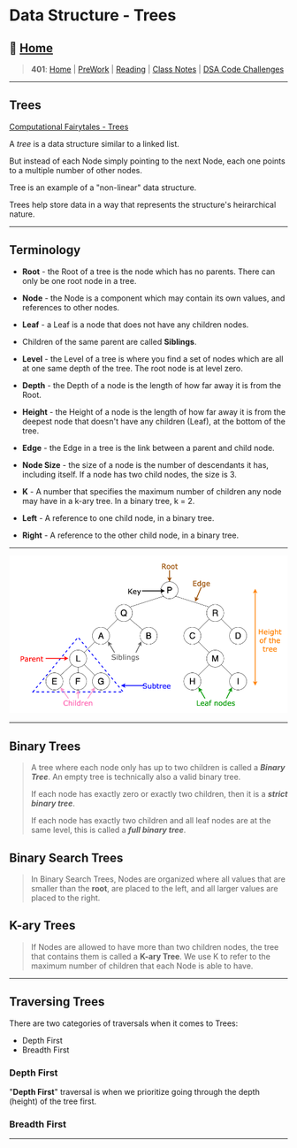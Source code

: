 # Data Structure - Trees

## 🏡 [**Home**](https://mistidinzy.github.io/ReadingNotes/)

> **401**: [Home](/c401home.md)
|
[PreWork](/401/PreworkRM.md)
|
[Reading](401/ReadingRM.md)
|
[Class Notes](/401/ClassRM.md)
|
[DSA Code Challenges](https://mistidinzy.github.io/data-structures-and-algorithms/)
>

---

## Trees

[Computational Fairytales - Trees](http://computationaltales.blogspot.com/2011/05/binary-search-trees-and-speck-spider.html)

A *tree* is a data structure similar to a linked list.

But instead of each Node simply pointing to the next Node, each one points to a multiple number of other nodes.

Tree is an example of a "non-linear" data structure.

Trees help store data in a way that represents the structure's heirarchical nature.

---

## Terminology

* **Root** - the Root of a tree is the node which has no parents. There can only be one root node in a tree.

* **Node** - the Node is a component which may contain its own values, and references to other nodes.

* **Leaf** - a Leaf is a node that does not have any children nodes.

* Children of the same parent are called **Siblings**.

* **Level** - the Level of a tree is where you find a set of nodes which are all at one same depth of the tree. The root node is at level zero.

* **Depth** - the Depth of a node is the length of how far away it is from the Root.

* **Height** - the Height of a node is the length of how far away it is from the deepest node that doesn't have any children (Leaf), at the bottom of the tree.

* **Edge** - the Edge in a tree is the link between a parent and child node.

* **Node Size** - the size of a node is the number of descendants it has, including itself. If a node has two child nodes, the size is 3.

* **K** - A number that specifies the maximum number of children any node may have in a k-ary tree. In a binary tree, k = 2.

* **Left** - A reference to one child node, in a binary tree.

* **Right** - A reference to the other child node, in a binary tree.

---

![Diagram of Tree Structure](/401/images/trees.png)

---

## Binary Trees

> A tree where each node only has up to two children is called a ***Binary Tree***. An empty tree is technically also a valid binary tree.
>
> If each node has exactly zero or exactly two children, then it is a ***strict binary tree***.
>
> If each node has exactly two children and all leaf nodes are at the same level, this is called a ***full binary tree***.

## Binary Search Trees

> In Binary Search Trees, Nodes are organized where all values that are smaller than the **root**, are placed to the left, and all larger values are placed to the right.

## K-ary Trees

> If Nodes are allowed to have more than two children nodes, the tree that contains them is called a **K-ary Tree**. We use K to refer to the maximum number of children that each Node is able to have.

---

## Traversing Trees

There are two categories of traversals when it comes to Trees:

* Depth First
* Breadth First

### Depth First

"**Depth First**" traversal is when we prioritize going through the depth (height) of the tree first.

### Breadth First

---
